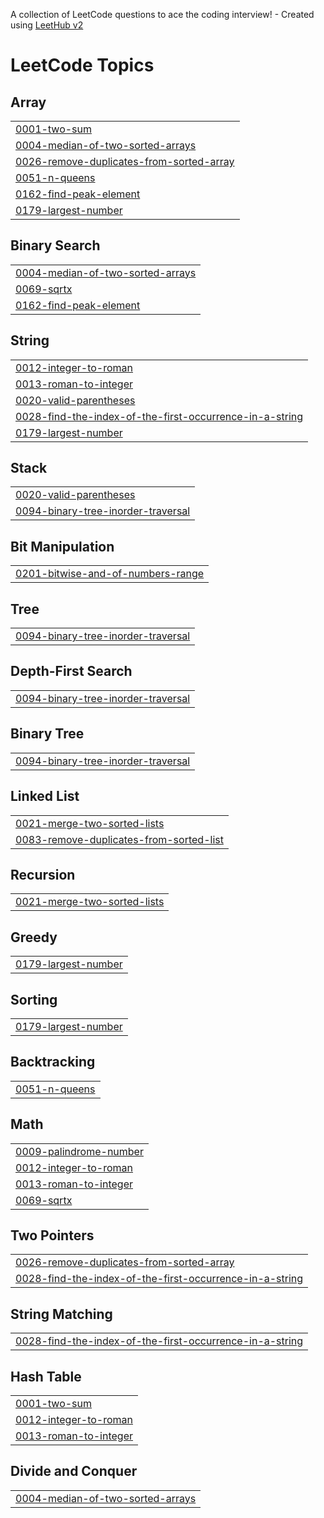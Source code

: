 A collection of LeetCode questions to ace the coding interview! - Created using [LeetHub v2](https://github.com/arunbhardwaj/LeetHub-2.0)
<!---LeetCode Topics Start-->
# LeetCode Topics
## Array
|  |
| ------- |
| [0001-two-sum](https://github.com/Nandhan0906/DAA_HA/tree/master/0001-two-sum) |
| [0004-median-of-two-sorted-arrays](https://github.com/Nandhan0906/DAA_HA/tree/master/0004-median-of-two-sorted-arrays) |
| [0026-remove-duplicates-from-sorted-array](https://github.com/Nandhan0906/DAA_HA/tree/master/0026-remove-duplicates-from-sorted-array) |
| [0051-n-queens](https://github.com/Nandhan0906/DAA_HA/tree/master/0051-n-queens) |
| [0162-find-peak-element](https://github.com/Nandhan0906/DAA_HA/tree/master/0162-find-peak-element) |
| [0179-largest-number](https://github.com/Nandhan0906/DAA_HA/tree/master/0179-largest-number) |
## Binary Search
|  |
| ------- |
| [0004-median-of-two-sorted-arrays](https://github.com/Nandhan0906/DAA_HA/tree/master/0004-median-of-two-sorted-arrays) |
| [0069-sqrtx](https://github.com/Nandhan0906/DAA_HA/tree/master/0069-sqrtx) |
| [0162-find-peak-element](https://github.com/Nandhan0906/DAA_HA/tree/master/0162-find-peak-element) |
## String
|  |
| ------- |
| [0012-integer-to-roman](https://github.com/Nandhan0906/DAA_HA/tree/master/0012-integer-to-roman) |
| [0013-roman-to-integer](https://github.com/Nandhan0906/DAA_HA/tree/master/0013-roman-to-integer) |
| [0020-valid-parentheses](https://github.com/Nandhan0906/DAA_HA/tree/master/0020-valid-parentheses) |
| [0028-find-the-index-of-the-first-occurrence-in-a-string](https://github.com/Nandhan0906/DAA_HA/tree/master/0028-find-the-index-of-the-first-occurrence-in-a-string) |
| [0179-largest-number](https://github.com/Nandhan0906/DAA_HA/tree/master/0179-largest-number) |
## Stack
|  |
| ------- |
| [0020-valid-parentheses](https://github.com/Nandhan0906/DAA_HA/tree/master/0020-valid-parentheses) |
| [0094-binary-tree-inorder-traversal](https://github.com/Nandhan0906/DAA_HA/tree/master/0094-binary-tree-inorder-traversal) |
## Bit Manipulation
|  |
| ------- |
| [0201-bitwise-and-of-numbers-range](https://github.com/Nandhan0906/DAA_HA/tree/master/0201-bitwise-and-of-numbers-range) |
## Tree
|  |
| ------- |
| [0094-binary-tree-inorder-traversal](https://github.com/Nandhan0906/DAA_HA/tree/master/0094-binary-tree-inorder-traversal) |
## Depth-First Search
|  |
| ------- |
| [0094-binary-tree-inorder-traversal](https://github.com/Nandhan0906/DAA_HA/tree/master/0094-binary-tree-inorder-traversal) |
## Binary Tree
|  |
| ------- |
| [0094-binary-tree-inorder-traversal](https://github.com/Nandhan0906/DAA_HA/tree/master/0094-binary-tree-inorder-traversal) |
## Linked List
|  |
| ------- |
| [0021-merge-two-sorted-lists](https://github.com/Nandhan0906/DAA_HA/tree/master/0021-merge-two-sorted-lists) |
| [0083-remove-duplicates-from-sorted-list](https://github.com/Nandhan0906/DAA_HA/tree/master/0083-remove-duplicates-from-sorted-list) |
## Recursion
|  |
| ------- |
| [0021-merge-two-sorted-lists](https://github.com/Nandhan0906/DAA_HA/tree/master/0021-merge-two-sorted-lists) |
## Greedy
|  |
| ------- |
| [0179-largest-number](https://github.com/Nandhan0906/DAA_HA/tree/master/0179-largest-number) |
## Sorting
|  |
| ------- |
| [0179-largest-number](https://github.com/Nandhan0906/DAA_HA/tree/master/0179-largest-number) |
## Backtracking
|  |
| ------- |
| [0051-n-queens](https://github.com/Nandhan0906/DAA_HA/tree/master/0051-n-queens) |
## Math
|  |
| ------- |
| [0009-palindrome-number](https://github.com/Nandhan0906/DAA_HA/tree/master/0009-palindrome-number) |
| [0012-integer-to-roman](https://github.com/Nandhan0906/DAA_HA/tree/master/0012-integer-to-roman) |
| [0013-roman-to-integer](https://github.com/Nandhan0906/DAA_HA/tree/master/0013-roman-to-integer) |
| [0069-sqrtx](https://github.com/Nandhan0906/DAA_HA/tree/master/0069-sqrtx) |
## Two Pointers
|  |
| ------- |
| [0026-remove-duplicates-from-sorted-array](https://github.com/Nandhan0906/DAA_HA/tree/master/0026-remove-duplicates-from-sorted-array) |
| [0028-find-the-index-of-the-first-occurrence-in-a-string](https://github.com/Nandhan0906/DAA_HA/tree/master/0028-find-the-index-of-the-first-occurrence-in-a-string) |
## String Matching
|  |
| ------- |
| [0028-find-the-index-of-the-first-occurrence-in-a-string](https://github.com/Nandhan0906/DAA_HA/tree/master/0028-find-the-index-of-the-first-occurrence-in-a-string) |
## Hash Table
|  |
| ------- |
| [0001-two-sum](https://github.com/Nandhan0906/DAA_HA/tree/master/0001-two-sum) |
| [0012-integer-to-roman](https://github.com/Nandhan0906/DAA_HA/tree/master/0012-integer-to-roman) |
| [0013-roman-to-integer](https://github.com/Nandhan0906/DAA_HA/tree/master/0013-roman-to-integer) |
## Divide and Conquer
|  |
| ------- |
| [0004-median-of-two-sorted-arrays](https://github.com/Nandhan0906/DAA_HA/tree/master/0004-median-of-two-sorted-arrays) |
<!---LeetCode Topics End-->